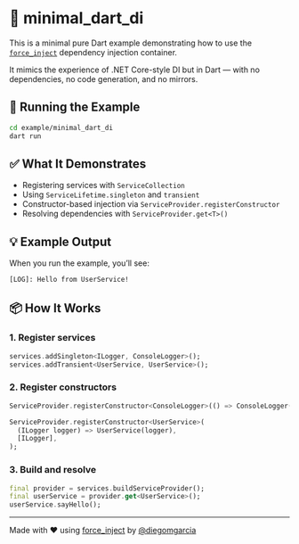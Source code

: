 # 🧪 minimal_dart_di

This is a minimal pure Dart example demonstrating how to use the [`force_inject`](https://pub.dev/packages/force_inject) dependency injection container.

It mimics the experience of .NET Core-style DI but in Dart — with no dependencies, no code generation, and no mirrors.

## 🚀 Running the Example

```bash
cd example/minimal_dart_di
dart run
```

## ✅ What It Demonstrates

- Registering services with `ServiceCollection`
- Using `ServiceLifetime.singleton` and `transient`
- Constructor-based injection via `ServiceProvider.registerConstructor`
- Resolving dependencies with `ServiceProvider.get<T>()`

## 💡 Example Output

When you run the example, you’ll see:

```
[LOG]: Hello from UserService!
```

## 📦 How It Works

### 1. Register services

```dart
services.addSingleton<ILogger, ConsoleLogger>();
services.addTransient<UserService, UserService>();
```

### 2. Register constructors

```dart
ServiceProvider.registerConstructor<ConsoleLogger>(() => ConsoleLogger(), []);

ServiceProvider.registerConstructor<UserService>(
  (ILogger logger) => UserService(logger),
  [ILogger],
);
```

### 3. Build and resolve

```dart
final provider = services.buildServiceProvider();
final userService = provider.get<UserService>();
userService.sayHello();
```

---

Made with ❤️ using [force_inject](https://pub.dev/packages/force_inject) by [@diegomgarcia](https://github.com/diegomgarcia)
